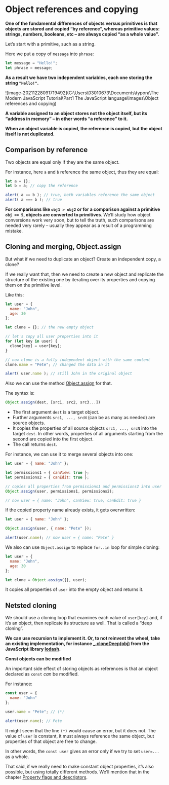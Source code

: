 # Object references and copying

**One of the fundamental differences of objects versus primitives is that objects are stored and copied “by reference”, whereas primitive values: strings, numbers, booleans, etc – are always copied “as a whole value”.**

Let’s start with a primitive, such as a string.

Here we put a copy of `message` into `phrase`:

```javascript
let message = "Hello!";
let phrase = message;
```

**As a result we have two independent variables, each one storing the string `"Hello!"`.**

![image-20211228091719492](C:\Users\03010673\Documents\typora\The Modern JavaScript Tutorial\Part1 The JavaScript language\images\Object references and copying)

**A variable assigned to an object stores not the object itself, but its “address in memory” – in other words “a reference” to it.**

**When an object variable is copied, the reference is copied, but the object itself is not duplicated.**

## Comparison by reference

Two objects are equal only if they are the same object.

For instance, here `a` and `b` reference the same object, thus they are equal:

```javascript
let a = {};
let b = a; // copy the reference

alert( a == b ); // true, both variables reference the same object
alert( a === b ); // true
```

**For comparisons like `obj1 > obj2` or for a comparison against a primitive `obj == 5`, objects are converted to primitives**. We’ll study how object conversions work very soon, but to tell the truth, such comparisons are needed very rarely – usually they appear as a result of a programming mistake.

## Cloning and merging, Object.assign

But what if we need to duplicate an object? Create an independent copy, a clone?

 If we really want that, then we need to create a new object and replicate the structure of the existing one by iterating over its properties and copying them on the primitive level.

Like this:

```javascript
let user = {
  name: "John",
  age: 30
};

let clone = {}; // the new empty object

// let's copy all user properties into it
for (let key in user) {
  clone[key] = user[key];
}

// now clone is a fully independent object with the same content
clone.name = "Pete"; // changed the data in it

alert( user.name ); // still John in the original object
```

Also we can use the method [Object.assign](https://developer.mozilla.org/en-US/docs/Web/JavaScript/Reference/Global_Objects/Object/assign) for that.

The syntax is:

```javascript
Object.assign(dest, [src1, src2, src3...])
```

- The first argument `dest` is a target object.
- Further arguments `src1, ..., srcN` (can be as many as needed) are source objects.
- It copies the properties of all source objects `src1, ..., srcN` into the target `dest`. In other words, properties of all arguments starting from the second are copied into the first object.
- The call returns `dest`.

For instance, we can use it to merge several objects into one:

```javascript
let user = { name: "John" };

let permissions1 = { canView: true };
let permissions2 = { canEdit: true };

// copies all properties from permissions1 and permissions2 into user
Object.assign(user, permissions1, permissions2);

// now user = { name: "John", canView: true, canEdit: true }
```

If the copied property name already exists, it gets overwritten:

```javascript
let user = { name: "John" };

Object.assign(user, { name: "Pete" });

alert(user.name); // now user = { name: "Pete" }
```

We also can use `Object.assign` to replace `for..in` loop for simple cloning:

```javascript
let user = {
  name: "John",
  age: 30
};

let clone = Object.assign({}, user);
```

It copies all properties of `user` into the empty object and returns it.

## Netsted cloning

We should use a cloning loop that examines each value of `user[key]` and, if it’s an object, then replicate its structure as well. That is called a “deep cloning”.

**We can use recursion to implement it. Or, to not reinvent the wheel, take an existing implementation, for instance [_.cloneDeep(obj)](https://lodash.com/docs#cloneDeep) from the JavaScript library [lodash](https://lodash.com/).**

**Const objects can be modified**

An important side effect of storing objects as references is that an object declared as `const` *can* be modified.

For instance:

```javascript
const user = {
  name: "John"
};

user.name = "Pete"; // (*)

alert(user.name); // Pete
```

It might seem that the line `(*)` would cause an error, but it does not. The value of `user` is constant, it must always reference the same object, but properties of that object are free to change.

In other words, the `const user` gives an error only if we try to set `user=...` as a whole.

That said, if we really need to make constant object properties, it’s also possible, but using totally different methods. We’ll mention that in the chapter [Property flags and descriptors](https://javascript.info/property-descriptors).